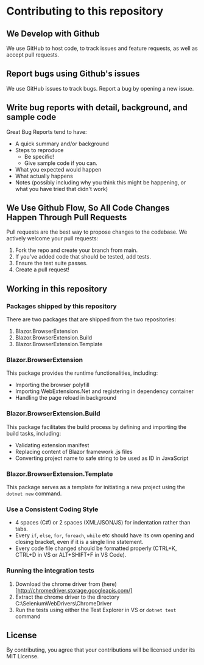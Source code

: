 # Contributing to this repository

## We Develop with Github
We use GitHub to host code, to track issues and feature requests, as well as accept pull requests.

## Report bugs using Github's issues
We use GitHub issues to track bugs. Report a bug by opening a new issue.

## Write bug reports with detail, background, and sample code
Great Bug Reports tend to have:

- A quick summary and/or background
- Steps to reproduce
  - Be specific!
  - Give sample code if you can.
- What you expected would happen
- What actually happens
- Notes (possibly including why you think this might be happening, or what you have tried that didn't work)

## We Use Github Flow, So All Code Changes Happen Through Pull Requests
Pull requests are the best way to propose changes to the codebase. We actively welcome your pull requests:

1. Fork the repo and create your branch from main.
0. If you've added code that should be tested, add tests.
0. Ensure the test suite passes.
0. Create a pull request!

## Working in this repository
### Packages shipped by this repository
There are two packages that are shipped from the two repositories:
1. Blazor.BrowserExtension
0. Blazor.BrowserExtension.Build
0. Blazor.BrowserExtension.Template

### Blazor.BrowserExtension
This package provides the runtime functionalities, including:
- Importing the browser polyfill
- Importing WebExtensions.Net and registering in dependency container
- Handling the page reload in background

### Blazor.BrowserExtension.Build
This package facilitates the build process by defining and importing the build tasks, including:
- Validating extension manifest
- Replacing content of Blazor framework .js files
- Converting project name to safe string to be used as ID in JavaScript

### Blazor.BrowserExtension.Template
This package serves as a template for initiating a new project using the `dotnet new` command.

### Use a Consistent Coding Style
- 4 spaces (C#) or 2 spaces (XML/JSON/JS) for indentation rather than tabs.
- Every `if`, `else`, `for`, `foreach`, `while` etc should have its own opening and closing bracket, even if it is a single line statement.
- Every code file changed should be formatted properly (CTRL+K, CTRL+D in VS or ALT+SHIFT+F in VS Code).

### Running the integration tests
1. Download the chrome driver from (here)[http://chromedriver.storage.googleapis.com/]
0. Extract the chrome driver to the directory C:\SeleniumWebDrivers\ChromeDriver
0. Run the tests using either the Test Explorer in VS or `dotnet test` command

## License
By contributing, you agree that your contributions will be licensed under its MIT License.